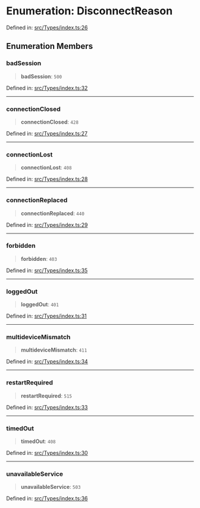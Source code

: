 # Enumeration: DisconnectReason

Defined in: [src/Types/index.ts:26](https://github.com/Fokusdotid/Baileys/blob/49e815e65b8f4aea31725e09dcf4815734557e39/src/Types/index.ts#L26)

## Enumeration Members

### badSession

> **badSession**: `500`

Defined in: [src/Types/index.ts:32](https://github.com/Fokusdotid/Baileys/blob/49e815e65b8f4aea31725e09dcf4815734557e39/src/Types/index.ts#L32)

***

### connectionClosed

> **connectionClosed**: `428`

Defined in: [src/Types/index.ts:27](https://github.com/Fokusdotid/Baileys/blob/49e815e65b8f4aea31725e09dcf4815734557e39/src/Types/index.ts#L27)

***

### connectionLost

> **connectionLost**: `408`

Defined in: [src/Types/index.ts:28](https://github.com/Fokusdotid/Baileys/blob/49e815e65b8f4aea31725e09dcf4815734557e39/src/Types/index.ts#L28)

***

### connectionReplaced

> **connectionReplaced**: `440`

Defined in: [src/Types/index.ts:29](https://github.com/Fokusdotid/Baileys/blob/49e815e65b8f4aea31725e09dcf4815734557e39/src/Types/index.ts#L29)

***

### forbidden

> **forbidden**: `403`

Defined in: [src/Types/index.ts:35](https://github.com/Fokusdotid/Baileys/blob/49e815e65b8f4aea31725e09dcf4815734557e39/src/Types/index.ts#L35)

***

### loggedOut

> **loggedOut**: `401`

Defined in: [src/Types/index.ts:31](https://github.com/Fokusdotid/Baileys/blob/49e815e65b8f4aea31725e09dcf4815734557e39/src/Types/index.ts#L31)

***

### multideviceMismatch

> **multideviceMismatch**: `411`

Defined in: [src/Types/index.ts:34](https://github.com/Fokusdotid/Baileys/blob/49e815e65b8f4aea31725e09dcf4815734557e39/src/Types/index.ts#L34)

***

### restartRequired

> **restartRequired**: `515`

Defined in: [src/Types/index.ts:33](https://github.com/Fokusdotid/Baileys/blob/49e815e65b8f4aea31725e09dcf4815734557e39/src/Types/index.ts#L33)

***

### timedOut

> **timedOut**: `408`

Defined in: [src/Types/index.ts:30](https://github.com/Fokusdotid/Baileys/blob/49e815e65b8f4aea31725e09dcf4815734557e39/src/Types/index.ts#L30)

***

### unavailableService

> **unavailableService**: `503`

Defined in: [src/Types/index.ts:36](https://github.com/Fokusdotid/Baileys/blob/49e815e65b8f4aea31725e09dcf4815734557e39/src/Types/index.ts#L36)
